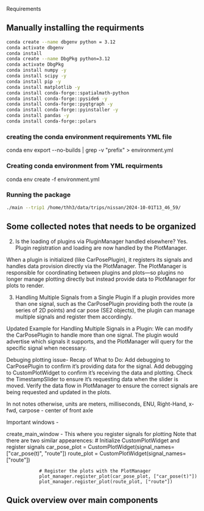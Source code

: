 Requirements

## Manually installing the requirments
```bash
conda create --name dbgenv python = 3.12
conda activate dbgenv
conda install 
conda create --name DbgPkg python=3.12
conda activate DbgPkg
conda install numpy -y
conda install scipy -y
conda install pip -y
conda install matplotlib -y
conda install conda-forge::spatialmath-python
conda install conda-forge::pyside6 -y
conda install conda-forge::pyqtgraph -y
conda install conda-forge::pyinstaller -y
conda install pandas -y
conda install conda-forge::polars
```

### creating the conda environment requirements YML file
conda env export --no-builds | grep -v "prefix" > environment.yml

### Creating conda environment from YML requirments
conda env create -f environment.yml

### Running the package
```bash
./main --trip1 /home/thh3/data/trips/nissan/2024-10-01T13_46_59/
```



## **Some collected notes that needs to be organized**



2. Is the loading of plugins via PluginManager handled elsewhere?
Yes. Plugin registration and loading are now handled by the PlotManager.

When a plugin is initialized (like CarPosePlugin), it registers its signals and handles data provision directly via the PlotManager.
The PlotManager is responsible for coordinating between plugins and plots—so plugins no longer manage plotting directly but instead provide data to PlotManager for plots to render.

3. Handling Multiple Signals from a Single Plugin
If a plugin provides more than one signal, such as the CarPosePlugin providing both the route (a series of 2D points) and car pose (SE2 objects), the plugin can manage multiple signals and register them accordingly.

Updated Example for Handling Multiple Signals in a Plugin:
We can modify the CarPosePlugin to handle more than one signal. The plugin would advertise which signals it supports, and the PlotManager will query for the specific signal when necessary.


Debuging plotting issue- 
Recap of What to Do:
Add debugging to CarPosePlugin to confirm it’s providing data for the signal.
Add debugging to CustomPlotWidget to confirm it’s receiving the data and plotting.
Check the TimestampSlider to ensure it’s requesting data when the slider is moved.
Verify the data flow in PlotManager to ensure the correct signals are being requested and updated in the plots.

In not notes otherwise, units are meters, milliseconds, ENU, Right-Hand, x-fwd, carpose - center of front axle


Important windows - 

create_main_window - This where you register signals for plotting
        Note that there are two similar appearences: 
                # Initialize CustomPlotWidget and register signals
                car_pose_plot = CustomPlotWidget(signal_names=["car_pose(t)", "route"])
                route_plot = CustomPlotWidget(signal_names=["route"])

                # Register the plots with the PlotManager
                plot_manager.register_plot(car_pose_plot, ["car_pose(t)"])
                plot_manager.register_plot(route_plot, ["route"])
        


## **Quick overview over main components**
